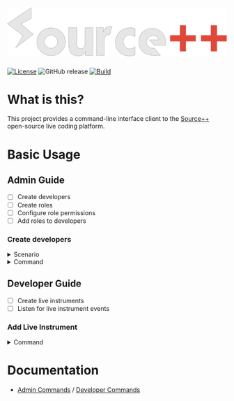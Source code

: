 # ![](https://github.com/sourceplusplus/live-platform/blob/master/.github/media/sourcepp_logo.svg)

[![License](https://img.shields.io/github/license/sourceplusplus/interface-cli)](LICENSE)
![GitHub release](https://img.shields.io/github/v/release/sourceplusplus/interface-cli?include_prereleases)
[![Build](https://github.com/sourceplusplus/interface-cli/actions/workflows/build.yml/badge.svg)](https://github.com/sourceplusplus/interface-cli/actions/workflows/build.yml)

# What is this?

This project provides a command-line interface client to the [Source++](https://github.com/sourceplusplus/live-platform) open-source live coding platform.

# Basic Usage

## Admin Guide

- [ ] Create developers
- [ ] Create roles
- [ ] Configure role permissions
- [ ] Add roles to developers

### Create developers

<details>
  <summary>Scenario</summary>

  > Two developers...
</details>

<details>
  <summary>Command</summary>

  ```sh
  ./spp-cli admin add-developer bob@email.com
  ```
</details>

## Developer Guide

- [ ] Create live instruments
- [ ] Listen for live instrument events

### Add Live Instrument

<details>
  <summary>Command</summary>

  ```sh
  ./spp-cli add-breakpoint com.company.Webapp 42
  ```
</details>

# Documentation
- [Admin Commands](https://docs.sourceplusplus.com/implementation/tools/clients/cli/admin/) / [Developer Commands](https://docs.sourceplusplus.com/implementation/tools/clients/cli/developer/)
